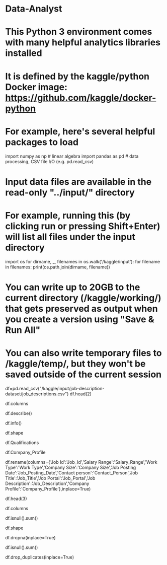 # Data-Analyst
# This Python 3 environment comes with many helpful analytics libraries installed
# It is defined by the kaggle/python Docker image: https://github.com/kaggle/docker-python
# For example, here's several helpful packages to load

import numpy as np # linear algebra
import pandas as pd # data processing, CSV file I/O (e.g. pd.read_csv)

# Input data files are available in the read-only "../input/" directory
# For example, running this (by clicking run or pressing Shift+Enter) will list all files under the input directory

import os
for dirname, _, filenames in os.walk('/kaggle/input'):
    for filename in filenames:
        print(os.path.join(dirname, filename))

# You can write up to 20GB to the current directory (/kaggle/working/) that gets preserved as output when you create a version using "Save & Run All" 
# You can also write temporary files to /kaggle/temp/, but they won't be saved outside of the current session

df=pd.read_csv("/kaggle/input/job-description-dataset/job_descriptions.csv")
df.head(2)

df.columns

df.describe()

df.info()

df.shape

df.Qualifications

df.Company_Profile

df.rename(columns={'Job Id':'Job_Id','Salary Range':'Salary_Range','Work Type':'Work Type','Company Size':'Company Size','Job Posting Date':'Job_Posting_Date','Contact person':'Contact_Person','Job Title':'Job_Title','Job Portal':'Job_Portal','Job Description':'Job_Description','Company Profile':'Company_Profile'},inplace=True)

df.head(3)

df.columns

df.isnull().sum()

df.shape

df.dropna(inplace=True)

df.isnull().sum()

df.drop_duplicates(inplace=True)
